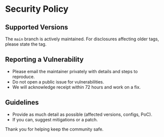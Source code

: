 # Security Policy

## Supported Versions

The `main` branch is actively maintained. For disclosures affecting older tags, please state the tag.

## Reporting a Vulnerability

- Please email the maintainer privately with details and steps to reproduce.
- Do not open a public issue for vulnerabilities.
- We will acknowledge receipt within 72 hours and work on a fix.

## Guidelines

- Provide as much detail as possible (affected versions, configs, PoC).
- If you can, suggest mitigations or a patch.

Thank you for helping keep the community safe.
